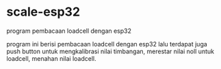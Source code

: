 # scale-esp32
program pembacaan loadcell dengan esp32 


program ini berisi pembacaan loadcell dengan esp32 lalu terdapat juga push button untuk mengkalibrasi nilai timbangan, merestar nilai noll untuk loadcell, menahan nilai loadcell.
